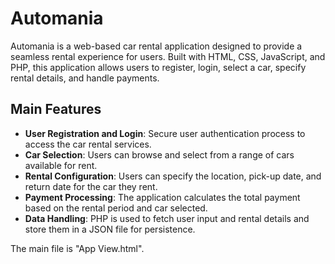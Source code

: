 # Automania

Automania is a web-based car rental application designed to provide a seamless rental experience for users. Built with HTML, CSS, JavaScript, and PHP, this application allows users to register, login, select a car, specify rental details, and handle payments.

## Main Features

- **User Registration and Login**: Secure user authentication process to access the car rental services.
- **Car Selection**: Users can browse and select from a range of cars available for rent.
- **Rental Configuration**: Users can specify the location, pick-up date, and return date for the car they rent.
- **Payment Processing**: The application calculates the total payment based on the rental period and car selected.
- **Data Handling**: PHP is used to fetch user input and rental details and store them in a JSON file for persistence.

The main file is "App View.html".
